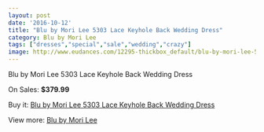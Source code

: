 ```yaml
---
layout: post
date: '2016-10-12'
title: "Blu by Mori Lee 5303 Lace Keyhole Back Wedding Dress"
category: Blu by Mori Lee
tags: ["dresses","special","sale","wedding","crazy"]
image: http://www.eudances.com/12295-thickbox_default/blu-by-mori-lee-5303-lace-keyhole-back-wedding-dress.jpg
---
```

Blu by Mori Lee 5303 Lace Keyhole Back Wedding Dress

On Sales: **$379.99**
<a href="https://www.eudances.com/en/blu-by-mori-lee/3822-blu-by-mori-lee-5303-lace-keyhole-back-wedding-dress.html"><amp-img layout="responsive" width="600" height="600" src="//www.eudances.com/12295-thickbox_default/blu-by-mori-lee-5303-lace-keyhole-back-wedding-dress.jpg" alt="Blu by Mori Lee 5303 Lace Keyhole Back Wedding Dress 0" /></a>
<a href="https://www.eudances.com/en/blu-by-mori-lee/3822-blu-by-mori-lee-5303-lace-keyhole-back-wedding-dress.html"><amp-img layout="responsive" width="600" height="600" src="//www.eudances.com/12296-thickbox_default/blu-by-mori-lee-5303-lace-keyhole-back-wedding-dress.jpg" alt="Blu by Mori Lee 5303 Lace Keyhole Back Wedding Dress 1" /></a>
<a href="https://www.eudances.com/en/blu-by-mori-lee/3822-blu-by-mori-lee-5303-lace-keyhole-back-wedding-dress.html"><amp-img layout="responsive" width="600" height="600" src="//www.eudances.com/12297-thickbox_default/blu-by-mori-lee-5303-lace-keyhole-back-wedding-dress.jpg" alt="Blu by Mori Lee 5303 Lace Keyhole Back Wedding Dress 2" /></a>
<a href="https://www.eudances.com/en/blu-by-mori-lee/3822-blu-by-mori-lee-5303-lace-keyhole-back-wedding-dress.html"><amp-img layout="responsive" width="600" height="600" src="//www.eudances.com/12298-thickbox_default/blu-by-mori-lee-5303-lace-keyhole-back-wedding-dress.jpg" alt="Blu by Mori Lee 5303 Lace Keyhole Back Wedding Dress 3" /></a>
<a href="https://www.eudances.com/en/blu-by-mori-lee/3822-blu-by-mori-lee-5303-lace-keyhole-back-wedding-dress.html"><amp-img layout="responsive" width="600" height="600" src="//www.eudances.com/12299-thickbox_default/blu-by-mori-lee-5303-lace-keyhole-back-wedding-dress.jpg" alt="Blu by Mori Lee 5303 Lace Keyhole Back Wedding Dress 4" /></a>

Buy it: [Blu by Mori Lee 5303 Lace Keyhole Back Wedding Dress](https://www.eudances.com/en/blu-by-mori-lee/3822-blu-by-mori-lee-5303-lace-keyhole-back-wedding-dress.html "Blu by Mori Lee 5303 Lace Keyhole Back Wedding Dress")

View more: [Blu by Mori Lee](https://www.eudances.com/en/39-blu-by-mori-lee "Blu by Mori Lee")